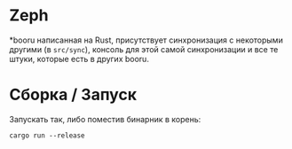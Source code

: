 # Zeph

\*booru написанная на Rust, присутствует синхронизация
с некоторыми другими (в `src/sync`), консоль для этой самой синхронизации и
все те штуки, которые есть в других booru.

# Сборка / Запуск

Запускать так, либо поместив бинарник в корень:

```
cargo run --release
```
